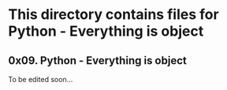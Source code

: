 # This directory contains files for Python - Everything is object

## 0x09. Python - Everything is object

To be edited soon...
